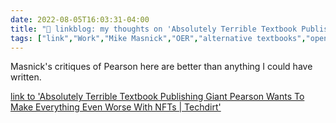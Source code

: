 ```yaml
---
date: 2022-08-05T16:03:31-04:00
title: "🔗 linkblog: my thoughts on 'Absolutely Terrible Textbook Publishing Giant Pearson Wants To Make Everything Even Worse With NFTs | Techdirt'"
tags: ["link","Work","Mike Masnick","OER","alternative textbooks","open access","Pearson","edtech"]
---
```

Masnick's critiques of Pearson here are better than anything I could have written.
 

[link to 'Absolutely Terrible Textbook Publishing Giant Pearson Wants To Make Everything Even Worse With NFTs | Techdirt'](https://www.techdirt.com/2022/08/05/absolutely-terrible-textbook-publishing-giant-pearson-wants-to-make-everything-even-worse-with-nfts/)
